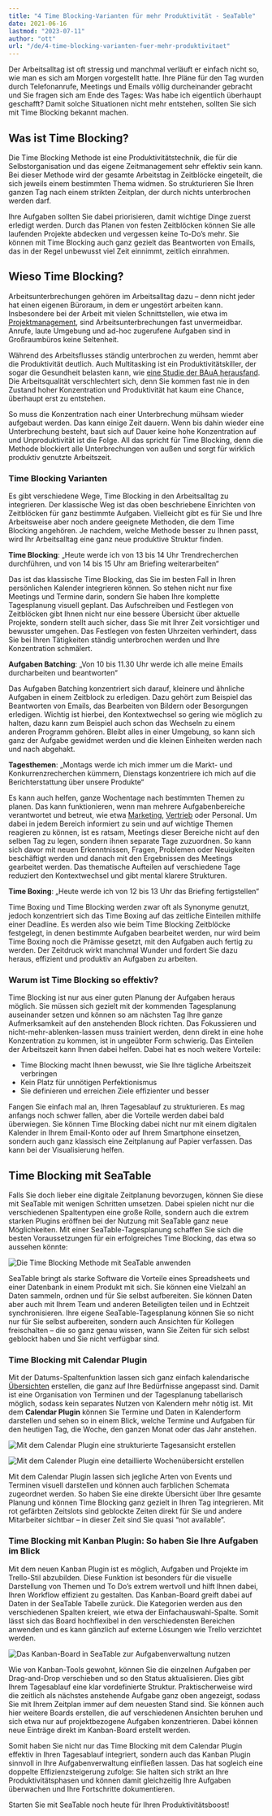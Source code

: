 ```yaml
---
title: "4 Time Blocking-Varianten für mehr Produktivität - SeaTable"
date: 2021-06-16
lastmod: "2023-07-11"
author: "ott"
url: "/de/4-time-blocking-varianten-fuer-mehr-produktivitaet"
---
```


Der Arbeitsalltag ist oft stressig und manchmal verläuft er einfach nicht so, wie man es sich am Morgen vorgestellt hatte. Ihre Pläne für den Tag wurden durch Telefonanrufe, Meetings und Emails völlig durcheinander gebracht und Sie fragen sich am Ende des Tages: Was habe ich eigentlich überhaupt geschafft? Damit solche Situationen nicht mehr entstehen, sollten Sie sich mit Time Blocking bekannt machen.

## Was ist Time Blocking?

Die Time Blocking Methode ist eine Produktivitätstechnik, die für die Selbstorganisation und das eigene Zeitmanagement sehr effektiv sein kann. Bei dieser Methode wird der gesamte Arbeitstag in Zeitblöcke eingeteilt, die sich jeweils einem bestimmten Thema widmen. So strukturieren Sie Ihren ganzen Tag nach einem strikten Zeitplan, der durch nichts unterbrochen werden darf.

Ihre Aufgaben sollten Sie dabei priorisieren, damit wichtige Dinge zuerst erledigt werden. Durch das Planen von festen Zeitblöcken können Sie alle laufenden Projekte abdecken und vergessen keine To-Do’s mehr. Sie können mit Time Blocking auch ganz gezielt das Beantworten von Emails, das in der Regel unbewusst viel Zeit einnimmt, zeitlich einrahmen.

## Wieso Time Blocking?

Arbeitsunterbrechungen gehören im Arbeitsalltag dazu – denn nicht jeder hat einen eigenen Büroraum, in dem er ungestört arbeiten kann. Insbesondere bei der Arbeit mit vielen Schnittstellen, wie etwa im [Projektmanagement](https://seatable.io/projektmanagement/), sind Arbeitsunterbrechungen fast unvermeidbar. Anrufe, laute Umgebung und ad-hoc zugerufene Aufgaben sind in Großraumbüros keine Seltenheit.

Während des Arbeitsflusses ständig unterbrochen zu werden, hemmt aber die Produktivität deutlich. Auch Multitasking ist ein Produktivitätskiller, der sogar die Gesundheit belasten kann, wie [eine Studie der BAuA herausfand](https://www.baua.de/DE/Angebote/Publikationen/Praxis/A78.pdf?__blob=publicationFile&v). Die Arbeitsqualität verschlechtert sich, denn Sie kommen fast nie in den Zustand hoher Konzentration und Produktivität hat kaum eine Chance, überhaupt erst zu entstehen.

So muss die Konzentration nach einer Unterbrechung mühsam wieder aufgebaut werden. Das kann einige Zeit dauern. Wenn bis dahin wieder eine Unterbrechung besteht, baut sich auf Dauer keine hohe Konzentration auf und Unproduktivität ist die Folge. All das spricht für Time Blocking, denn die Methode blockiert alle Unterbrechungen von außen und sorgt für wirklich produktiv genutzte Arbeitszeit.

### Time Blocking Varianten

Es gibt verschiedene Wege, Time Blocking in den Arbeitsalltag zu integrieren. Der klassische Weg ist das oben beschriebene Einrichten von Zeitblöcken für ganz bestimmte Aufgaben. Vielleicht gibt es für Sie und Ihre Arbeitsweise aber noch andere geeignete Methoden, die dem Time Blocking angehören. Je nachdem, welche Methode besser zu Ihnen passt, wird Ihr Arbeitsalltag eine ganz neue produktive Struktur finden.

**Time Blocking**: „Heute werde ich von 13 bis 14 Uhr Trendrecherchen durchführen, und von 14 bis 15 Uhr am Briefing weiterarbeiten“

Das ist das klassische Time Blocking, das Sie im besten Fall in Ihren persönlichen Kalender integrieren können. So stehen nicht nur fixe Meetings und Termine darin, sondern Sie haben Ihre komplette Tagesplanung visuell geplant. Das Aufschreiben und Festlegen von Zeitblöcken gibt Ihnen nicht nur eine bessere Übersicht über aktuelle Projekte, sondern stellt auch sicher, dass Sie mit Ihrer Zeit vorsichtiger und bewusster umgehen. Das Festlegen von festen Uhrzeiten verhindert, dass Sie bei Ihren Tätigkeiten ständig unterbrochen werden und Ihre Konzentration schmälert.

**Aufgaben Batching**: „Von 10 bis 11.30 Uhr werde ich alle meine Emails durcharbeiten und beantworten“

Das Aufgaben Batching konzentriert sich darauf, kleinere und ähnliche Aufgaben in einem Zeitblock zu erledigen. Dazu gehört zum Beispiel das Beantworten von Emails, das Bearbeiten von Bildern oder Besorgungen erledigen. Wichtig ist hierbei, den Kontextwechsel so gering wie möglich zu halten, dazu kann zum Beispiel auch schon das Wechseln zu einem anderen Programm gehören. Bleibt alles in einer Umgebung, so kann sich ganz der Aufgabe gewidmet werden und die kleinen Einheiten werden nach und nach abgehakt.

**Tagesthemen**: „Montags werde ich mich immer um die Markt- und Konkurrenzrecherchen kümmern, Dienstags konzentriere ich mich auf die Berichterstattung über unsere Produkte“

Es kann auch helfen, ganze Wochentage nach bestimmten Themen zu planen. Das kann funktionieren, wenn man mehrere Aufgabenbereiche verantwortet und betreut, wie etwa [Marketing](https://seatable.io/marketing/), [Vertrieb](https://seatable.io/vertrieb/) oder Personal. Um dabei in jedem Bereich informiert zu sein und auf wichtige Themen reagieren zu können, ist es ratsam, Meetings dieser Bereiche nicht auf den selben Tag zu legen, sondern ihnen separate Tage zuzuordnen. So kann sich davor mit neuen Erkenntnissen, Fragen, Problemen oder Neuigkeiten beschäftigt werden und danach mit den Ergebnissen des Meetings gearbeitet werden. Das thematische Aufteilen auf verschiedene Tage reduziert den Kontextwechsel und gibt mental klarere Strukturen.

**Time Boxing**: „Heute werde ich von 12 bis 13 Uhr das Briefing fertigstellen“

Time Boxing und Time Blocking werden zwar oft als Synonyme genutzt, jedoch konzentriert sich das Time Boxing auf das zeitliche Einteilen mithilfe einer Deadline. Es werden also wie beim Time Blocking Zeitblöcke festgelegt, in denen bestimmte Aufgaben bearbeitet werden, nur wird beim Time Boxing noch die Prämisse gesetzt, mit den Aufgaben auch fertig zu werden. Der Zeitdruck wirkt manchmal Wunder und fordert Sie dazu heraus, effizient und produktiv an Aufgaben zu arbeiten.

### Warum ist Time Blocking so effektiv?

Time Blocking ist nur aus einer guten Planung der Aufgaben heraus möglich. Sie müssen sich gezielt mit der kommenden Tagesplanung auseinander setzen und können so am nächsten Tag Ihre ganze Aufmerksamkeit auf den anstehenden Block richten. Das Fokussieren und nicht-mehr-ablenken-lassen muss trainiert werden, denn direkt in eine hohe Konzentration zu kommen, ist in ungeübter Form schwierig. Das Einteilen der Arbeitszeit kann Ihnen dabei helfen. Dabei hat es noch weitere Vorteile:

- Time Blocking macht Ihnen bewusst, wie Sie Ihre tägliche Arbeitszeit verbringen
- Kein Platz für unnötigen Perfektionismus
- Sie definieren und erreichen Ziele effizienter und besser

Fangen Sie einfach mal an, Ihren Tagesablauf zu strukturieren. Es mag anfangs noch schwer fallen, aber die Vorteile werden dabei bald überwiegen. Sie können Time Blocking dabei nicht nur mit einem digitalen Kalender in Ihrem Email-Konto oder auf Ihrem Smartphone einsetzen, sondern auch ganz klassisch eine Zeitplanung auf Papier verfassen. Das kann bei der Visualisierung helfen.

## Time Blocking mit SeaTable

Falls Sie doch lieber eine digitale Zeitplanung bevorzugen, können Sie diese mit SeaTable mit wenigen Schritten umsetzen. Dabei spielen nicht nur die verschiedenen Spaltentypen eine große Rolle, sondern auch die extrem starken Plugins eröffnen bei der Nutzung mit SeaTable ganz neue Möglichkeiten. Mit einer SeaTable-Tagesplanung schaffen Sie sich die besten Voraussetzungen für ein erfolgreiches Time Blocking, das etwa so aussehen könnte:

![Die Time Blocking Methode mit SeaTable anwenden](https://seatable.de/wp-content/uploads/2021/06/Calendar-Basic-View.jpg)

SeaTable bringt als starke Software die Vorteile eines Spreadsheets und einer Datenbank in einem Produkt mit sich. Sie können eine Vielzahl an Daten sammeln, ordnen und für Sie selbst aufbereiten. Sie können Daten aber auch mit Ihrem Team und anderen Beteiligten teilen und in Echtzeit synchronisieren. Ihre eigene SeaTable-Tagesplanung können Sie so nicht nur für Sie selbst aufbereiten, sondern auch Ansichten für Kollegen freischalten – die so ganz genau wissen, wann Sie Zeiten für sich selbst geblockt haben und Sie nicht verfügbar sind.

### Time Blocking mit Calendar Plugin

Mit der Datums-Spaltenfunktion lassen sich ganz einfach kalendarische [Übersichten](https://seatable.io/docs/handbuch/seatable-nutzen/ansichten/) erstellen, die ganz auf Ihre Bedürfnisse angepasst sind. Damit ist eine Organisation von Terminen und der Tagesplanung tabellarisch möglich, sodass kein separates Nutzen von Kalendern mehr nötig ist. Mit dem **Calendar Plugin** können Sie Termine und Daten in Kalenderform darstellen und sehen so in einem Blick, welche Termine und Aufgaben für den heutigen Tag, die Woche, den ganzen Monat oder das Jahr anstehen.

![Mit dem Calendar Plugin eine strukturierte Tagesansicht erstellen](https://seatable.de/wp-content/uploads/2021/06/Daily-View.jpg)

![Mit dem Calender Plugin eine detaillierte Wochenübersicht erstellen](https://seatable.de/wp-content/uploads/2021/06/Weekly-View.jpg)

Mit dem Calendar Plugin lassen sich jegliche Arten von Events und Terminen visuell darstellen und können auch farblichen Schemata zugeordnet werden. So haben Sie eine direkte Übersicht über Ihre gesamte Planung und können Time Blocking ganz gezielt in Ihren Tag integrieren. Mit rot gefärbten Zeitslots sind geblockte Zeiten direkt für Sie und andere Mitarbeiter sichtbar – in dieser Zeit sind Sie quasi “not available”.

### Time Blocking mit Kanban Plugin: So haben Sie Ihre Aufgaben im Blick

Mit dem neuen Kanban Plugin ist es möglich, Aufgaben und Projekte im Trello-Stil abzubilden. Diese Funktion ist besonders für die visuelle Darstellung von Themen und To Do’s extrem wertvoll und hilft Ihnen dabei, Ihren Workflow effizient zu gestalten. Das Kanban-Board greift dabei auf Daten in der SeaTable Tabelle zurück. Die Kategorien werden aus den verschiedenen Spalten kreiert, wie etwa der Einfachauswahl-Spalte. Somit lässt sich das Board hochflexibel in den verschiedensten Bereichen anwenden und es kann gänzlich auf externe Lösungen wie Trello verzichtet werden.

![Das Kanban-Board in SeaTable zur Aufgabenverwaltung nutzen](https://seatable.de/wp-content/uploads/2021/06/Kanban.jpg)

Wie von Kanban-Tools gewohnt, können Sie die einzelnen Aufgaben per Drag-and-Drop verschieben und so den Status aktualisieren. Dies gibt Ihrem Tagesablauf eine klar vordefinierte Struktur. Praktischerweise wird die zeitlich als nächstes anstehende Aufgabe ganz oben angezeigt, sodass Sie mit Ihrem Zeitplan immer auf dem neuesten Stand sind. Sie können auch hier weitere Boards erstellen, die auf verschiedenen Ansichten beruhen und sich etwa nur auf projektbezogene Aufgaben konzentrieren. Dabei können neue Einträge direkt im Kanban-Board erstellt werden.

Somit haben Sie nicht nur das Time Blocking mit dem Calendar Plugin effektiv in Ihren Tagesablauf integriert, sondern auch das Kanban Plugin sinnvoll in Ihre Aufgabenverwaltung einfließen lassen. Das hat sogleich eine doppelte Effizienzsteigerung zufolge: Sie halten sich strikt an Ihre Produktivitätsphasen und können damit gleichzeitig Ihre Aufgaben überwachen und Ihre Fortschritte dokumentieren.

Starten Sie mit SeaTable noch heute für Ihren Produktivitätsboost!
